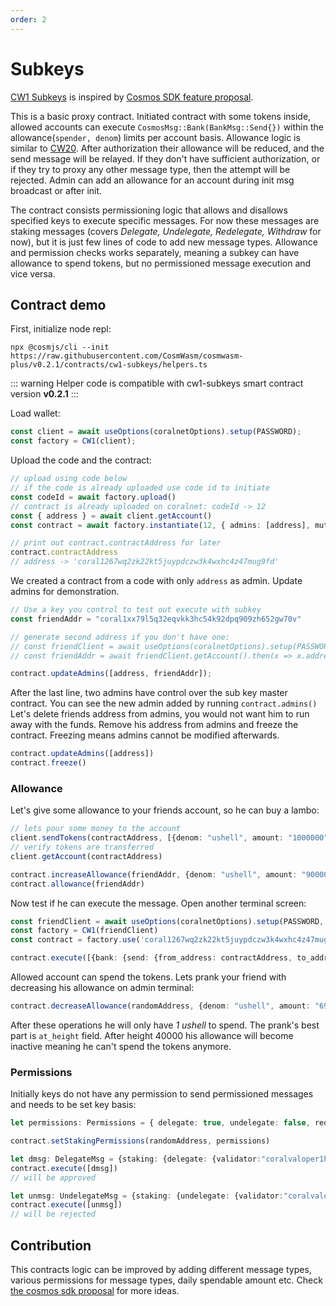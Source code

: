```yaml
---
order: 2
---
```


# Subkeys

[CW1 Subkeys](https://github.com/CosmWasm/cosmwasm-plus/tree/master/contracts/cw1-subkeys)
is inspired by [Cosmos SDK feature proposal](https://forum.cosmos.network/t/proposal-adding-subkey-feature-to-cosmos-sdk-and-apply-it-to-the-hub/2358).

This is a basic proxy contract. Initiated contract with some tokens inside,
allowed accounts can execute `CosmosMsg::Bank(BankMsg::Send{})` within the
allowance(`spender, denom`) limits per account basis. Allowance logic is similar
to [CW20](../cw20/spec). After authorization their allowance will be reduced, and
the send message will be relayed. If they don't have sufficient authorization,
or if they try to proxy any other message type, then the attempt will be rejected.
Admin can add an allowance for an account during init msg broadcast or after
init.

The contract consists permissioning logic that allows and disallows specified keys to execute
specific messages. For now these messages are staking messages (covers _Delegate, Undelegate, Redelegate, Withdraw_ for now),
but it is just few lines of code to add new message types. Allowance and permission checks works separately, meaning a subkey can have allowance to spend tokens,
but no permissioned message execution and vice versa.

## Contract demo

First, initialize node repl:

```shell script
npx @cosmjs/cli --init https://raw.githubusercontent.com/CosmWasm/cosmwasm-plus/v0.2.1/contracts/cw1-subkeys/helpers.ts
```

::: warning
Helper code is compatible with cw1-subkeys smart contract version **v0.2.1**
:::

Load wallet:

```ts
const client = await useOptions(coralnetOptions).setup(PASSWORD);
const factory = CW1(client);
```

Upload the code and the contract:

```ts
// upload using code below
// if the code is already uploaded use code id to initiate
const codeId = await factory.upload()
// contract is already uploaded on coralnet: codeId -> 12
const { address } = await client.getAccount()
const contract = await factory.instantiate(12, { admins: [address], mutable: true}, "My Gift to a Friend")

// print out contract.contractAddress for later
contract.contractAddress
// address -> 'coral1267wq2zk22kt5juypdczw3k4wxhc4z47mug9fd'
```

We created a contract from a code with only `address` as admin. Update admins
for demonstration.

```ts
// Use a key you control to test out execute with subkey
const friendAddr = "coral1xx79l5q32eqvkk3hc54k92dpq909zh652gw70v"

// generate second address if you don't have one:
// const friendClient = await useOptions(coralnetOptions).setup(PASSWORD, KEY_FILE);
// const friendAddr = await friendClient.getAccount().then(x => x.address);

contract.updateAdmins([address, friendAddr]);
```

After the last line, two admins have control over the sub key master contract.
You can see the new admin added by running `contract.admins()`
Let's delete friends address from admins, you would not want him to
run away with the funds. Remove his address from admins and freeze the contract.
Freezing means admins cannot be modified afterwards.

```ts
contract.updateAdmins([address])
contract.freeze()
```

### Allowance

Let's give some allowance to your friends account, so he can buy a lambo:

```ts
// lets pour some money to the account
client.sendTokens(contractAddress, [{denom: "ushell", amount: "1000000"}])
// verify tokens are transferred
client.getAccount(contractAddress)

contract.increaseAllowance(friendAddr, {denom: "ushell", amount: "90000"})
contract.allowance(friendAddr)
```

Now test if he can execute the message. Open another terminal screen:

```ts
const friendClient = await useOptions(coralnetOptions).setup(PASSWORD, KEY_FILE);
const factory = CW1(friendClient)
const contract = factory.use('coral1267wq2zk22kt5juypdczw3k4wxhc4z47mug9fd')

contract.execute([{bank: {send: {from_address: contractAddress, to_address: address, amount: [{denom: "ushell", amount: "20000"}]}}}])
```

Allowed account can spend the tokens. Lets prank your friend with decreasing
his allowance on admin terminal:

```ts
contract.decreaseAllowance(randomAddress, {denom: "ushell", amount: "69999"}, { at_height: { height: 40000}})
```

After these operations he will only have _1 ushell_ to spend. The prank's
best part is `at_height` field. After height 40000 his allowance will become
inactive meaning he can't spend the tokens anymore.

### Permissions

Initially keys do not have any permission to send permissioned messages and needs to be set key basis:

```ts
let permissions: Permissions = { delegate: true, undelegate: false, redelegate: true, withdraw: true}

contract.setStakingPermissions(randomAddress, permissions)

let dmsg: DelegateMsg = {staking: {delegate: {validator:"coralvaloper1hf50trj7plz2sd8cmcvn7c8ruh3tjhc2uch4gp", amount:{denom:"ureef",amount:"999"}}}}
contract.execute([dmsg])
// will be approved

let unmsg: UndelegateMsg = {staking: {undelegate: {validator:"coralvaloper1hf50trj7plz2sd8cmcvn7c8ruh3tjhc2uch4gp", amount:{denom:"ureef",amount:"999"}}}}
contract.execute([unmsg])
// will be rejected

```

## Contribution

This contracts logic can be improved by adding different message types,
various permissions for message types, daily spendable amount etc. Check
[the cosmos sdk proposal](https://forum.cosmos.network/t/proposal-adding-subkey-feature-to-cosmos-sdk-and-apply-it-to-the-hub/2358) for
more ideas.
